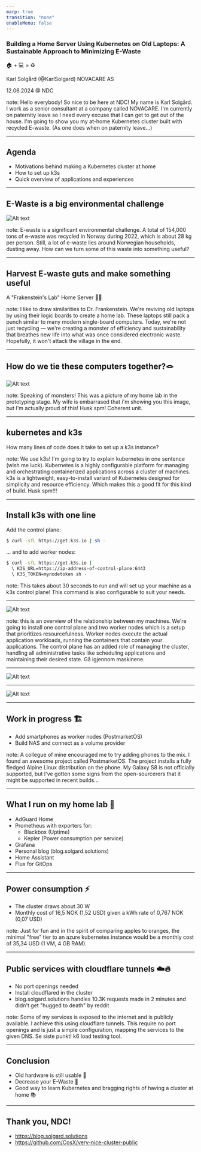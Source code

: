 ```yaml
---
marp: true
transition: "none"
enableMenu: false
---
```


### Building a Home Server Using Kubernetes on Old Laptops: A Sustainable Approach to Minimizing E-Waste

🏠 + 💻 = ♻️

Karl Solgård (@KarlSolgard) NOVACARE AS

12.06.2024 @ NDC

note: Hello everybody! So nice to be here at NDC! My name is Karl Solgård. I work as a senior consultant at a company called NOVACARE. I'm currently on paternity leave so I need every excuse that I can get to get out of the house. I'm going to show you my at-home Kubernetes cluster built with recycled E-waste. (As one does when on paternity leave...)

---

## Agenda

- Motivations behind making a Kubernetes cluster at home
- How to set up k3s
- Quick overview of applications and experiences

---

## E-Waste is a big environmental challenge

![Alt text](81176701.jpg)

note: E-waste is a significant environmental challenge. A total of 154,000 tons of e-waste was recycled in Norway during 2022, which is about 28 kg per person. Still, a lot of e-waste lies around Norwegian households, dusting away. How can we turn some of this waste into something useful?

---

## Harvest E-waste guts and make something useful

A "Frakenstein's Lab" Home Server 🧟‍♂️

note: I like to draw similarities to Dr. Frankenstein. We're reviving old laptops by using their logic boards to create a home lab. These laptops still pack a punch similar to many modern single-board computers. Today, we're not just recycling — we're creating a monster of efficiency and sustainability that breathes new life into what was once considered electronic waste. Hopefully, it won't attack the village in the end.

---

## How do we tie these computers together?🪢

![Alt text](20240213_082927.jpg)

note: Speaking of monsters! This was a picture of my home lab in the prototyping stage. My wife is embarrased that i'm showing you this image, but I'm actually proud of this! Husk spm! Coherent unit.

---

## kubernetes and k3s

How many lines of code does it take to set up a k3s instance?

note: We use k3s! I'm going to try to explain kubernetes in one sentence (wish me luck). Kubernetes is a highly configurable platform for managing and orchestrating containerized applications across a cluster of machines. k3s is a lightweight, easy-to-install variant of Kubernetes designed for simplicity and resource efficiency. Which makes this a good fit for this kind of build. Husk spm!!!

---

## Install k3s with one line

Add the control plane:

```bash
$ curl -sfL https://get.k3s.io | sh - 
```

... and to add worker nodes:

```bash
$ curl -sfL https://get.k3s.io | 
  \ K3S_URL=https://ip-address-of-control-plane:6443 
  \ K3S_TOKEN=mynodetoken sh -
```

note: This takes about 30 seconds to run and will set up your machine as a k3s control plane! This command is also configurable to suit your needs.

---

![Alt text](image.png)

note: this is an overview of the relationship between my machines. We're going to install one control plane and two worker nodes which is a setup that prioritizes resourcefulness. Worker nodes execute the actual application workloads, running the containers that contain your applications. The control plane has an added role of managing the cluster, handling all administrative tasks like scheduling applications and maintaining their desired state. Gå igjennom maskinene.

---

![Alt text](image-1.png)

---

![Alt text](20240310_203712.jpg)

---

## Work in progress 🏗️

- Add smartphones as worker nodes (PostmarketOS)
- Build NAS and connect as a volume provider

note: A collegue of mine encouraged me to try adding phones to the mix. I found an awesome project called PostmarketOS. The project installs a fully fledged Alpine Linux distribution on the phone. My Galaxy S8 is not officially supported, but I've gotten some signs from the open-sourcerers that it might be supported in recent builds...  

---

## What I run on my home lab 🥼

- AdGuard Home
- Prometheus with exporters for:
  - Blackbox (Uptime)
  - Kepler (Power consumption per service)
- Grafana
- Personal blog (blog.solgard.solutions)
- Home Assistant
- Flux for GitOps

---

## Power consumption ⚡

- The cluster draws about 30 W
- Monthly cost of 16,5 NOK (1,52 USD) given a kWh rate of 0,767 NOK (0,07 USD)

note: Just for fun and in the spirit of comparing apples to oranges, the minimal "free" tier to an azure kubernetes instance would be a monthly cost of 35,34 USD (1 VM, 4 GB RAM).

---

## Public services with cloudflare tunnels ☁️🔥

- No port openings needed
- Install cloudflared in the cluster
- blog.solgard.solutions handles 10.3K requests made in 2 minutes and didn't get "hugged to death" by reddit

note: Some of my services is exposed to the internet and is publicly available. I achieve this using cloudflare tunnels. This require no port openings and is just a simple configuration, mapping the services to the given DNS. Se siste punkt! k6 load testing tool.

---

## Conclusion

- Old hardware is still usable 👴
- Decrease your E-Waste 🌿
- Good way to learn Kubernetes and bragging rights of having a cluster at home 📚

---

## Thank you, NDC!

- https://blog.solgard.solutions
- https://github.com/CosX/very-nice-cluster-public
